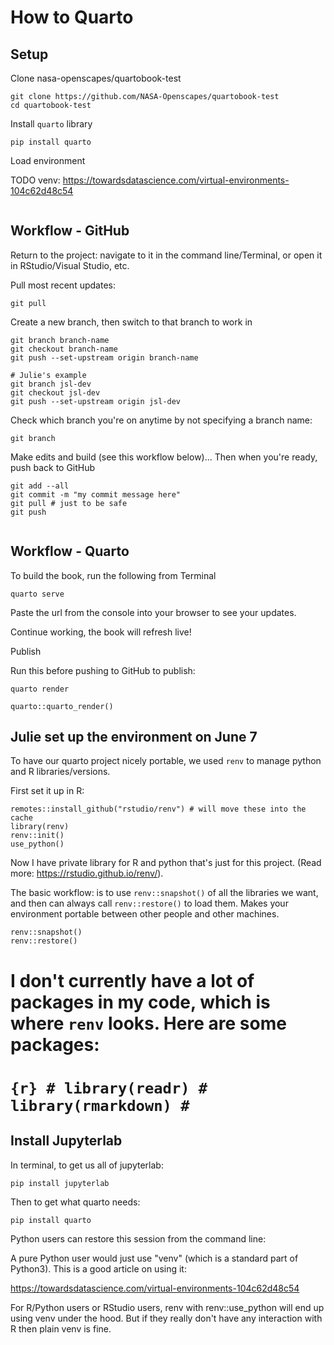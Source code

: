 # How to Quarto

## Setup

Clone nasa-openscapes/quartobook-test

```{bash}
git clone https://github.com/NASA-Openscapes/quartobook-test
cd quartobook-test
```

Install `quarto` library

```{bash}
pip install quarto
```

Load environment

TODO venv: <https://towardsdatascience.com/virtual-environments-104c62d48c54>


```{bash}

```

## Workflow - GitHub

Return to the project: navigate to it in the command line/Terminal, or open it in RStudio/Visual Studio, etc.

Pull most recent updates:

```{bash}
git pull 
```

Create a new branch, then switch to that branch to work in

```{bash}
git branch branch-name
git checkout branch-name
git push --set-upstream origin branch-name

# Julie's example
git branch jsl-dev
git checkout jsl-dev
git push --set-upstream origin jsl-dev
```

Check which branch you're on anytime by not specifying a branch name:

```{bash}
git branch
```

Make edits and build (see this workflow below)... Then when you're ready, push back to GitHub

```{bash}
git add --all
git commit -m "my commit message here"
git pull # just to be safe
git push 


```

## Workflow - Quarto

To build the book, run the following from Terminal

```{bash}
quarto serve
```

Paste the url from the console into your browser to see your updates.

Continue working, the book will refresh live!

Publish

Run this before pushing to GitHub to publish:

```{bash}
quarto render
```

    quarto::quarto_render()

## Julie set up the environment on June 7

To have our quarto project nicely portable, we used `renv` to manage python and R libraries/versions.

First set it up in R:

```{r, eval=FALSE}
remotes::install_github("rstudio/renv") # will move these into the cache
library(renv)
renv::init()
use_python()
```

Now I have private library for R and python that's just for this project. (Read more: <https://rstudio.github.io/renv/>).

The basic workflow: is to use `renv::snapshot()` of all the libraries we want, and then can always call `renv::restore()` to load them. Makes your environment portable between other people and other machines.

```{r, eval=FALSE}
renv::snapshot()
renv::restore()
```

# I don't currently have a lot of packages in my code, which is where `renv` looks. Here are some packages:

# 

# `{r} # library(readr) # library(rmarkdown) #`

## Install Jupyterlab

In terminal, to get us all of jupyterlab:

```{bash}
pip install jupyterlab
```

Then to get what quarto needs:

```{bash}
pip install quarto
```

Python users can restore this session from the command line:

A pure Python user would just use "venv" (which is a standard part of Python3). This is a good article on using it:

<https://towardsdatascience.com/virtual-environments-104c62d48c54>

For R/Python users or RStudio users, renv with renv::use_python will end up using venv under the hood. But if they really don't have any interaction with R then plain venv is fine.
